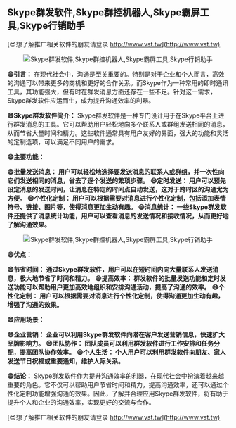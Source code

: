 ## **Skype群发软件,Skype群控机器人,Skype霸屏工具,Skype行销助手**

[😍想了解推广相关软件的朋友请登录 http://www.vst.tw](http://www.vst.tw)

 <center><img src="https://vst.tw/MP4/tuiguang/png/5.png" alt="Skype群发软件,Skype群控机器人,Skype霸屏工具,Skype行销助手"></center>

**😄引言：**
在现代社会中，沟通是至关重要的。特别是对于企业和个人而言，高效的沟通可以带来更多的商机和更好的合作关系。而Skype作为一种常用的即时通讯工具，其功能强大，但有时在群发消息方面还存在一些不足。针对这一需求，Skype群发软件应运而生，成为提升沟通效率的利器。

**😄Skype群发软件简介：**
Skype群发软件是一种专门设计用于在Skype平台上进行群发消息的工具。它可以帮助用户轻松地向多个联系人或群组发送相同的消息，从而节省大量时间和精力。这些软件通常具有用户友好的界面，强大的功能和灵活的定制选项，可以满足不同用户的需求。

**😄主要功能：**

**😄批量发送消息： 用户可以轻松地选择要发送消息的联系人或群组，并一次性向它们发送相同的消息，省去了逐个发送的繁琐步骤。**
**😄定时发送： 用户可以预先设定消息的发送时间，让消息在特定的时间点自动发送，这对于跨时区的沟通尤为方便。**
**😄个性化定制： 用户可以根据需要对消息进行个性化定制，包括添加表情符号、链接、图片等，使得消息更加生动有趣。**
**😄消息统计： 一些Skype群发软件还提供了消息统计功能，用户可以查看消息的发送情况和接收情况，从而更好地了解沟通效果。**

 <center><img src="https://vst.tw/MP4/tuiguang/png/3.png" alt="Skype群发软件,Skype群控机器人,Skype霸屏工具,Skype行销助手"></center>

**😄优点：**

**😄节省时间： 通过Skype群发软件，用户可以在短时间内向大量联系人发送消息，极大地节省了时间和精力。**
**😄提高效率： 群发软件的批量发送功能和定时发送功能可以帮助用户更加高效地组织和安排沟通活动，提高了沟通的效率。**
**😄个性化定制： 用户可以根据需要对消息进行个性化定制，使得沟通更加生动有趣，增强了沟通的效果。**

**😄应用场景：**

**😄企业营销： 企业可以利用Skype群发软件向潜在客户发送营销信息，快速扩大品牌影响力。**
**😄团队协作： 团队成员可以利用群发软件进行工作安排和任务分配，提高团队协作效率。**
**😄个人生活： 个人用户可以利用群发软件向朋友、家人发送节日祝福或重要通知，维护人际关系。**

**😄结论：**
Skype群发软件作为提升沟通效率的利器，在现代社会中扮演着越来越重要的角色。它不仅可以帮助用户节省时间和精力，提高沟通效率，还可以通过个性化定制功能增强沟通的效果。因此，了解并合理应用Skype群发软件，将有助于提升个人和企业的沟通效率，实现更好的交流与合作。

[😍想了解推广相关软件的朋友请登录 http://www.vst.tw](http://www.vst.tw)



